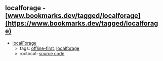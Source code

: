 localforage - [www.bookmarks.dev/tagged/localforage](https://www.bookmarks.dev/tagged/localforage)
---
* [localForage](https://localforage.github.io/localForage/)
    * tags: [offline-first](../tagged/offline-first.md), [localforage](../tagged/localforage.md)
    * :octocat: [source code](https://github.com/localForage/localForage)

